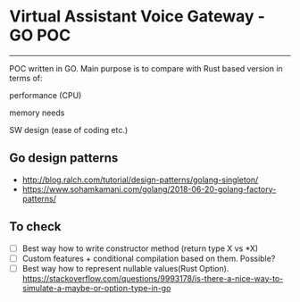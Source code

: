 # Virtual Assistant Voice Gateway - GO POC

---

POC written in GO. Main purpose is to compare with Rust based version in terms of:

performance (CPU)

memory needs

SW design (ease of coding etc.)

## Go design patterns
- http://blog.ralch.com/tutorial/design-patterns/golang-singleton/
- https://www.sohamkamani.com/golang/2018-06-20-golang-factory-patterns/

## To check
- [ ] Best way how to write constructor method (return type X vs *X)
- [ ] Custom features + conditional compilation based on them. Possible?
- [ ] Best way how to represent nullable values(Rust Option<T>). https://stackoverflow.com/questions/9993178/is-there-a-nice-way-to-simulate-a-maybe-or-option-type-in-go